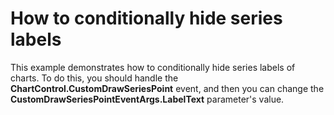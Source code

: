 # How to conditionally hide series labels


<p>This example demonstrates how to conditionally hide series labels of charts. To do this, you should handle the <strong>ChartControl.CustomDrawSeriesPoint</strong> event, and then you can change the <strong>CustomDrawSeriesPointEventArgs.LabelText</strong> parameter's value.</p>

<br/>


